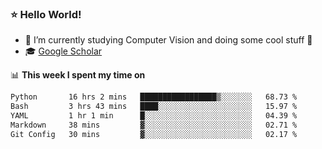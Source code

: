 ### ⭐️ Hello World!

<!--
**hologerry/hologerry** is a ✨ _special_ ✨ repository because its `README.md` (this file) appears on your GitHub profile.

Here are some ideas to get you started:

- 🔭 I’m currently working and studying on Computer Vision
- 🌱 I’m currently learning at Peking University
- 💬 Ask me about 
- 📫 How to reach me: E-mail
- 😄 Pronouns: he/his
- ⚡ Fun fact: Music is the Power
-->


- 🔭 I’m currently studying Computer Vision and doing some cool stuff 🤖
- 🎓 [Google Scholar](https://scholar.google.com/citations?user=3ykqW9wAAAAJ&hl=en)


📊 **This week I spent my time on**

<!--START_SECTION:waka-->

```txt
Python       16 hrs 2 mins   █████████████████▒░░░░░░░   68.73 %
Bash         3 hrs 43 mins   ████░░░░░░░░░░░░░░░░░░░░░   15.97 %
YAML         1 hr 1 min      █░░░░░░░░░░░░░░░░░░░░░░░░   04.39 %
Markdown     38 mins         ▓░░░░░░░░░░░░░░░░░░░░░░░░   02.71 %
Git Config   30 mins         ▓░░░░░░░░░░░░░░░░░░░░░░░░   02.17 %
```

<!--END_SECTION:waka-->
